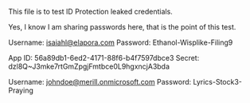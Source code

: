 This file is to test ID Protection leaked credentials.

Yes, I know I am sharing passwords here, that is the point of this test.

Username: isaiahl@elapora.com
Password: Ethanol-Wisplike-Filing9

App ID: 56a89db1-6ed2-4171-88f6-b4f7597dbce3
Secret: dzl8Q~J3mke7rtGmZpgjFmtbce0L9hgxncjA3bda

Username: johndoe@merill.onmicrosoft.com
Password: Lyrics-Stock3-Praying
